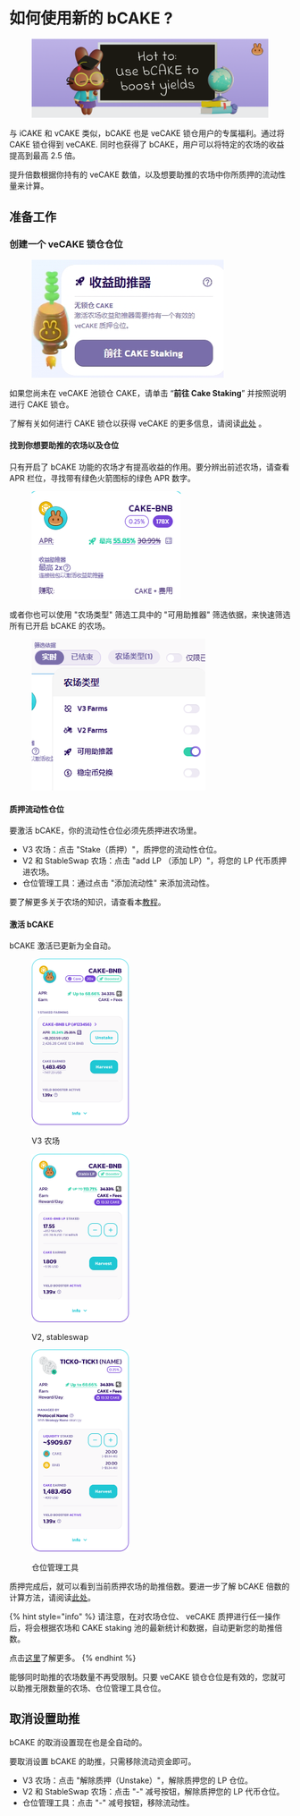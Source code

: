 # 如何使用新的 bCAKE ?

<figure><img src="../../../.gitbook/assets/how-to-use-bCAKE.png" alt=""><figcaption></figcaption></figure>

与 iCAKE 和 vCAKE 类似，bCAKE 也是  veCAKE 锁仓用户的专属福利。通过将 CAKE 锁仓得到 veCAKE. 同时也获得了 bCAKE，用户可以将特定的农场的收益提高到最高 2.5 倍。

提升倍数根据你持有的  veCAKE 数值，以及想要助推的农场中你所质押的流动性量来计算。

## 准备工作

### 创建一个 veCAKE 锁仓仓位 <a href="#id-3e485cf0-a9c5-408d-ab19-3ad2a7852589" id="id-3e485cf0-a9c5-408d-ab19-3ad2a7852589"></a>

<div align="left">

<figure><img src="../../../.gitbook/assets/go to cake saking.png" alt=""><figcaption></figcaption></figure>

</div>

如果您尚未在 veCAKE 池锁仓 CAKE，请单击 “**前往 Cake  Staking**” 并按照说明进行 CAKE 锁仓。

了解有关如何进行 CAKE 锁仓以获得 veCAKE 的更多信息，请阅读[此处](../../vecake/ru-he-huo-de-vecake.md) 。

#### 找到你想要助推的农场以及仓位

只有开启了 bCAKE 功能的农场才有提高收益的作用。要分辨出前述农场，请查看 APR 栏位，寻找带有绿色火箭图标的绿色 APR 数字。

<div align="left">

<figure><img src="../../../.gitbook/assets/bcakev3.png" alt=""><figcaption></figcaption></figure>

</div>

或者你也可以使用 "农场类型" 筛选工具中的 "可用助推器" 筛选依据，来快速筛选所有已开启 bCAKE 的农场。

<div align="left">

<figure><img src="../../../.gitbook/assets/bcakev3 1.png" alt=""><figcaption></figcaption></figure>

</div>

#### 质押流动性仓位&#x20;

要激活 bCAKE，你的流动性仓位必须先质押进农场里。

* V3 农场：点击 "Stake（质押）"，质押您的流动性仓位。
* V2 和 StableSwap 农场：点击 "add LP （添加 LP）"，将您的 LP 代币质押进农场。&#x20;
* 仓位管理工具：通过点击 "添加流动性" 来添加流动性。&#x20;

要了解更多关于农场的知识，请查看本[教程](../../../products/yield-farming/ru-he-shi-yong-nong-chang.md)。

#### 激活 bCAKE

bCAKE 激活已更新为全自动。

<figure><img src="../../../.gitbook/assets/image.png" alt="" width="174"><figcaption><p>V3 农场</p></figcaption></figure>

<figure><img src="../../../.gitbook/assets/image (1).png" alt="" width="174"><figcaption><p>V2, stableswap</p></figcaption></figure>



<figure><img src="../../../.gitbook/assets/image (3).png" alt="" width="174"><figcaption><p>仓位管理工具</p></figcaption></figure>

质押完成后，就可以看到当前质押农场的助推倍数。要进一步了解 bCAKE 倍数的计算方法，请阅读[此处](bcake-faq.md)。&#x20;

{% hint style="info" %}
请注意，在对农场仓位、 veCAKE 质押进行任一操作后，将会根据农场和 CAKE staking 池的最新统计和数据，自动更新您的助推倍数。

点击[这里](bcake-faq.md)了解更多。
{% endhint %}

能够同时助推的农场数量不再受限制。只要 veCAKE 锁仓仓位是有效的，您就可以助推无限数量的农场、仓位管理工具仓位。

## 取消设置助推

bCAKE 的取消设置现在也是全自动的。&#x20;

要取消设置 bCAKE 的助推，只需移除流动资金即可。&#x20;

* V3 农场：点击 "解除质押（Unstake）"，解除质押您的 LP 仓位。&#x20;
* V2 和 StableSwap 农场：点击 "-" 减号按钮，解除质押您的 LP 代币仓位。&#x20;
* 仓位管理工具：点击 "-" 减号按钮，移除流动性。&#x20;
